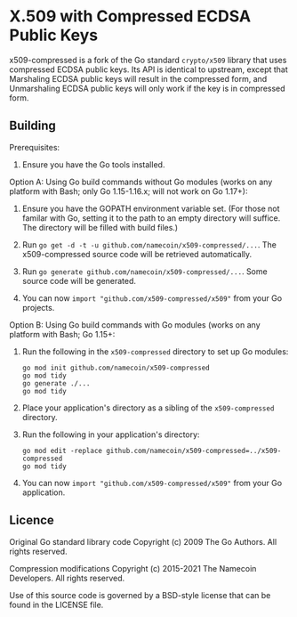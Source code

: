 # X.509 with Compressed ECDSA Public Keys

x509-compressed is a fork of the Go standard `crypto/x509` library that uses compressed ECDSA public keys.  Its API is identical to upstream, except that Marshaling ECDSA public keys will result in the compressed form, and Unmarshaling ECDSA public keys will only work if the key is in compressed form.

## Building

Prerequisites:

1. Ensure you have the Go tools installed.

Option A: Using Go build commands without Go modules (works on any platform with Bash; only Go 1.15-1.16.x; will not work on Go 1.17+):

1. Ensure you have the GOPATH environment variable set. (For those not
   familar with Go, setting it to the path to an empty directory will suffice.
   The directory will be filled with build files.)

2. Run `go get -d -t -u github.com/namecoin/x509-compressed/...`. The x509-compressed source code will be
   retrieved automatically.

3. Run `go generate github.com/namecoin/x509-compressed/...`.  Some source code will be generated.

4. You can now `import "github.com/x509-compressed/x509"` from your Go projects.

Option B: Using Go build commands with Go modules (works on any platform with Bash; Go 1.15+:

1. Run the following in the `x509-compressed` directory to set up Go modules:
   
   ~~~
   go mod init github.com/namecoin/x509-compressed
   go mod tidy
   go generate ./...
   go mod tidy
   ~~~

2. Place your application's directory as a sibling of the `x509-compressed` directory.

3. Run the following in your application's directory:
   
   ~~~
   go mod edit -replace github.com/namecoin/x509-compressed=../x509-compressed
   go mod tidy
   ~~~

4. You can now `import "github.com/x509-compressed/x509"` from your Go application.

## Licence

Original Go standard library code Copyright (c) 2009 The Go Authors. All rights reserved.

Compression modifications Copyright (c) 2015-2021 The Namecoin Developers. All rights reserved.

Use of this source code is governed by a BSD-style license that can be found in the LICENSE file.
